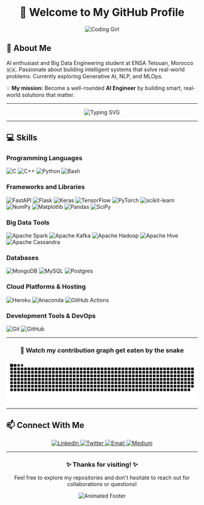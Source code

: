 
# <div align="center">👋 Welcome to My GitHub Profile</div>


<div align="center">
  <img alt="Coding Girl" width="400" src="https://media.giphy.com/media/L1R1tvI9svkIWwpVYr/giphy.gif">
</div>



## <div align="left">🚀 About Me</div>
AI enthusiast and Big Data Engineering student at ENSA Tetouan, Morocco 🇲🇦. Passionate about building intelligent systems that solve real-world problems. Currently exploring Generative AI, NLP, and MLOps.


💡 **My mission:** Become a well-rounded **AI Engineer** by building smart, real-world solutions that matter.


---

<div align="center">
  
  ![Typing SVG](https://readme-typing-svg.herokuapp.com?font=Fira+Code&pause=1000&color=9C27B0&center=true&vCenter=true&width=435&lines=Machine+Learning+Engineer;Data+Scientist;Problem+Solver;AI+Enthusiast)
  
</div>

---

## <div align="left">💻 Skills</div>

### **Programming Languages**
![C](https://img.shields.io/badge/C-00599C?logo=c&logoColor=white) 
![C++](https://img.shields.io/badge/C++-00599C?logo=c%2B%2B&logoColor=white) 
![Python](https://img.shields.io/badge/Python-3776AB?logo=python&logoColor=ffdd54) 
![Bash](https://img.shields.io/badge/Bash-4EAA25?logo=gnu-bash&logoColor=white)


### **Frameworks and Libraries**
![FastAPI](https://img.shields.io/badge/FastAPI-009688?logo=fastapi) 
![Flask](https://img.shields.io/badge/Flask-000000?logo=flask&logoColor=white) 
![Keras](https://img.shields.io/badge/Keras-D00000?logo=keras&logoColor=white) 
![TensorFlow](https://img.shields.io/badge/TensorFlow-FF6F00?logo=tensorflow&logoColor=white) 
![PyTorch](https://img.shields.io/badge/PyTorch-EE4C2C?logo=pytorch&logoColor=white)
![scikit-learn](https://img.shields.io/badge/scikit--learn-F7931E?logo=scikit-learn&logoColor=white)
![NumPy](https://img.shields.io/badge/NumPy-013243?logo=numpy&logoColor=white) 
![Matplotlib](https://img.shields.io/badge/Matplotlib-11557c?logo=matplotlib&logoColor=white) 
![Pandas](https://img.shields.io/badge/Pandas-150458?logo=pandas&logoColor=white) 
![SciPy](https://img.shields.io/badge/SciPy-8CAAE6?logo=scipy&logoColor=white)

### **Big Data Tools**
![Apache Spark](https://img.shields.io/badge/Apache%20Spark-E25A1C?logo=apache-spark&logoColor=white) 
![Apache Kafka](https://img.shields.io/badge/Apache%20Kafka-231F20?logo=apache-kafka) 
![Apache Hadoop](https://img.shields.io/badge/Apache%20Hadoop-66CCFF?logo=apache-hadoop&logoColor=white) 
![Apache Hive](https://img.shields.io/badge/Apache%20Hive-FDEE21?logo=apache-hive&logoColor=white)
![Apache Cassandra](https://img.shields.io/badge/Apache%20Cassandra-1287B1?logo=apache-cassandra&logoColor=white)

### **Databases**
![MongoDB](https://img.shields.io/badge/MongoDB-47A248?logo=mongodb&logoColor=white) 
![MySQL](https://img.shields.io/badge/MySQL-4479A1?logo=mysql&logoColor=white) 
![Postgres](https://img.shields.io/badge/PostgreSQL-336791?logo=postgresql&logoColor=white)

### **Cloud Platforms & Hosting**
![Heroku](https://img.shields.io/badge/Heroku-430098?logo=heroku&logoColor=white) 
![Anaconda](https://img.shields.io/badge/Anaconda-44A833?logo=anaconda&logoColor=white) 
![GitHub Actions](https://img.shields.io/badge/GitHub%20Actions-2088FF?logo=githubactions&logoColor=white)

### **Development Tools & DevOps**
![Git](https://img.shields.io/badge/Git-F05032?logo=git&logoColor=white) 
![GitHub](https://img.shields.io/badge/GitHub-181717?logo=github&logoColor=white)





---

<div align="center">
  
  ### 🐍 Watch my contribution graph get eaten by the snake
 
</div>

<picture>


  <source media="(prefers-color-scheme: dark)" srcset="https://raw.githubusercontent.com/bensbehChaimae/bensbehChaimae/output/github-snake-dark.svg" />
  <source media="(prefers-color-scheme: light)" srcset="https://raw.githubusercontent.com/bensbehChaimae/bensbehChaimae/output/github-snake.svg" />
  <img alt="github-snake" src="https://raw.githubusercontent.com/bensbehChaimae/bensbehChaimae/output/github-snake.svg" />
</picture>

---



## <div align="left">📫 Connect With Me</div>

<div align="center">
  <a href="https://linkedin.com/in/yourlinkedin" target="_blank">
    <img src="https://img.shields.io/badge/LinkedIn-0077B5?style=for-the-badge&logo=linkedin&logoColor=white" alt="LinkedIn"/>
  </a>
  <a href="https://twitter.com/yourtwitter" target="_blank">
    <img src="https://img.shields.io/badge/Twitter-1DA1F2?style=for-the-badge&logo=twitter&logoColor=white" alt="Twitter"/>
  </a>
  <a href="mailto:your.email@example.com" target="_blank">
    <img src="https://img.shields.io/badge/Email-D14836?style=for-the-badge&logo=gmail&logoColor=white" alt="Email"/>
  </a>
  <a href="https://medium.com/@yourusername" target="_blank">
    <img src="https://img.shields.io/badge/Medium-12100E?style=for-the-badge&logo=medium&logoColor=white" alt="Medium"/>
  </a>
</div>

--- 

<div align="center">
  <h3>✨ Thanks for visiting! ✨</h3>
  <p>Feel free to explore my repositories and don't hesitate to reach out for collaborations or questions!</p>
  
  ![Animated Footer](https://capsule-render.vercel.app/api?type=waving&color=9C27B0&height=120&section=footer)
</div>
